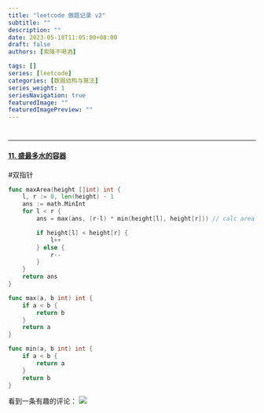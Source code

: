 ```yaml
---
title: "leetcode 做题记录 v2"
subtitle: ""
description: ""
date: 2023-05-18T11:05:00+08:00
draft: false
authors: [索隆不喝酒]

tags: []
series: [leetcode]
categories: [数据结构与算法]
series_weight: 1
seriesNavigation: true
featuredImage: ""
featuredImagePreview: ""
---
```

<!--more-->
#

---
#### [11. 盛最多水的容器](https://leetcode.cn/problems/container-with-most-water/)

#双指针

```go
func maxArea(height []int) int {
    l, r := 0, len(height) - 1
    ans := math.MinInt
    for l < r {
        ans = max(ans, (r-l) * min(height[l], height[r])) // calc area

        if height[l] < height[r] {
            l++
        } else {
            r--
        }
    }
    return ans
}

func max(a, b int) int {
    if a < b {
        return b
    }
    return a
}

func min(a, b int) int {
    if a < b {
        return a
    }
    return b
}
```

看到一条有趣的评论：
![](images/posts/Pasted%20image%2020230518115520.png)
